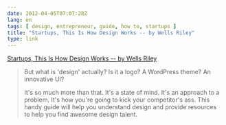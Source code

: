 ```yaml
---
date: 2012-04-05T07:07:28Z
lang: en
tags: [ design, entrepreneur, guide, how to, startups ]
title: "Startups, This Is How Design Works -- by Wells Riley"
type: link
---
```


[Startups, This Is How Design Works -- by Wells
Riley](http://startupsthisishowdesignworks.com/)

> But what is 'design' actually? Is it a logo? A WordPress theme? An
> innovative UI?
>
> It's so much more than that. It's a state of mind. It's an approach to
> a problem. It's how you're going to kick your competitor's ass. This
> handy guide will help you understand design and provide resources to
> help you find awesome design talent.

